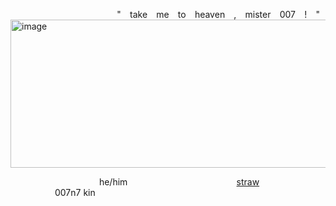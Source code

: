  ⠀  ⠀ ⠀ ⠀  ⠀ ⠀ ⠀ ⠀ ⠀ ⠀ ⠀ ⠀ " ⠀take ⠀me ⠀to ⠀heaven ⠀, ⠀mister ⠀007 ⠀! ⠀"
<img width="1620" height="237" alt="image" src="https://github.com/user-attachments/assets/415b4452-343c-427f-aea1-41e1aa6fd262" />

 ⠀  ⠀ ⠀ ⠀  ⠀ ⠀ ⠀ ⠀ ⠀ ⠀ he/him ⠀  ⠀ ⠀ ⠀  ⠀ ⠀ ⠀ ⠀ ⠀ ⠀ ⠀ ⠀ [straw](https://kittycatwed.straw.page/) ⠀  ⠀ ⠀ ⠀  ⠀ ⠀ ⠀ ⠀ ⠀ ⠀ ⠀ ⠀ 007n7 kin
